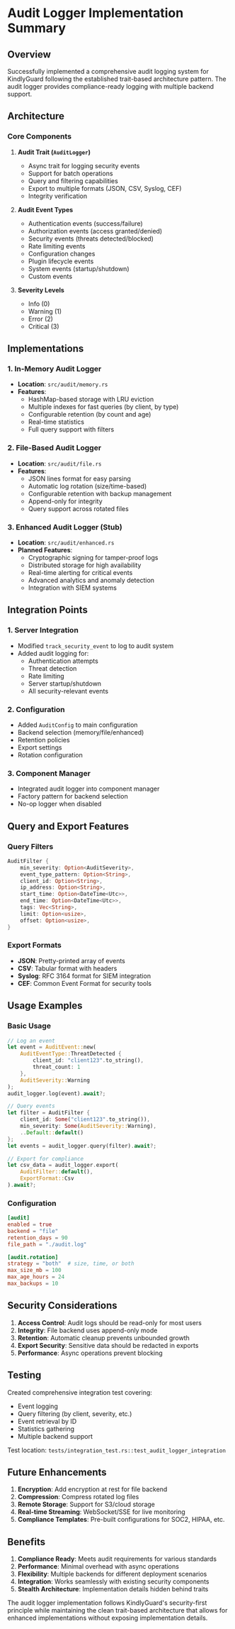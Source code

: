 # Audit Logger Implementation Summary

## Overview
Successfully implemented a comprehensive audit logging system for KindlyGuard following the established trait-based architecture pattern. The audit logger provides compliance-ready logging with multiple backend support.

## Architecture

### Core Components

1. **Audit Trait (`AuditLogger`)**
   - Async trait for logging security events
   - Support for batch operations
   - Query and filtering capabilities
   - Export to multiple formats (JSON, CSV, Syslog, CEF)
   - Integrity verification

2. **Audit Event Types**
   - Authentication events (success/failure)
   - Authorization events (access granted/denied)
   - Security events (threats detected/blocked)
   - Rate limiting events
   - Configuration changes
   - Plugin lifecycle events
   - System events (startup/shutdown)
   - Custom events

3. **Severity Levels**
   - Info (0)
   - Warning (1)
   - Error (2)
   - Critical (3)

## Implementations

### 1. In-Memory Audit Logger
- **Location**: `src/audit/memory.rs`
- **Features**:
  - HashMap-based storage with LRU eviction
  - Multiple indexes for fast queries (by client, by type)
  - Configurable retention (by count and age)
  - Real-time statistics
  - Full query support with filters

### 2. File-Based Audit Logger
- **Location**: `src/audit/file.rs`
- **Features**:
  - JSON lines format for easy parsing
  - Automatic log rotation (size/time-based)
  - Configurable retention with backup management
  - Append-only for integrity
  - Query support across rotated files

### 3. Enhanced Audit Logger (Stub)
- **Location**: `src/audit/enhanced.rs`
- **Planned Features**:
  - Cryptographic signing for tamper-proof logs
  - Distributed storage for high availability
  - Real-time alerting for critical events
  - Advanced analytics and anomaly detection
  - Integration with SIEM systems

## Integration Points

### 1. Server Integration
- Modified `track_security_event` to log to audit system
- Added audit logging for:
  - Authentication attempts
  - Threat detection
  - Rate limiting
  - Server startup/shutdown
  - All security-relevant events

### 2. Configuration
- Added `AuditConfig` to main configuration
- Backend selection (memory/file/enhanced)
- Retention policies
- Export settings
- Rotation configuration

### 3. Component Manager
- Integrated audit logger into component manager
- Factory pattern for backend selection
- No-op logger when disabled

## Query and Export Features

### Query Filters
```rust
AuditFilter {
    min_severity: Option<AuditSeverity>,
    event_type_pattern: Option<String>,
    client_id: Option<String>,
    ip_address: Option<String>,
    start_time: Option<DateTime<Utc>>,
    end_time: Option<DateTime<Utc>>,
    tags: Vec<String>,
    limit: Option<usize>,
    offset: Option<usize>,
}
```

### Export Formats
- **JSON**: Pretty-printed array of events
- **CSV**: Tabular format with headers
- **Syslog**: RFC 3164 format for SIEM integration
- **CEF**: Common Event Format for security tools

## Usage Examples

### Basic Usage
```rust
// Log an event
let event = AuditEvent::new(
    AuditEventType::ThreatDetected { 
        client_id: "client123".to_string(),
        threat_count: 1
    },
    AuditSeverity::Warning
);
audit_logger.log(event).await?;

// Query events
let filter = AuditFilter {
    client_id: Some("client123".to_string()),
    min_severity: Some(AuditSeverity::Warning),
    ..Default::default()
};
let events = audit_logger.query(filter).await?;

// Export for compliance
let csv_data = audit_logger.export(
    AuditFilter::default(), 
    ExportFormat::Csv
).await?;
```

### Configuration
```toml
[audit]
enabled = true
backend = "file"
retention_days = 90
file_path = "./audit.log"

[audit.rotation]
strategy = "both"  # size, time, or both
max_size_mb = 100
max_age_hours = 24
max_backups = 10
```

## Security Considerations

1. **Access Control**: Audit logs should be read-only for most users
2. **Integrity**: File backend uses append-only mode
3. **Retention**: Automatic cleanup prevents unbounded growth
4. **Export Security**: Sensitive data should be redacted in exports
5. **Performance**: Async operations prevent blocking

## Testing

Created comprehensive integration test covering:
- Event logging
- Query filtering (by client, severity, etc.)
- Event retrieval by ID
- Statistics gathering
- Multiple backend support

Test location: `tests/integration_test.rs::test_audit_logger_integration`

## Future Enhancements

1. **Encryption**: Add encryption at rest for file backend
2. **Compression**: Compress rotated log files
3. **Remote Storage**: Support for S3/cloud storage
4. **Real-time Streaming**: WebSocket/SSE for live monitoring
5. **Compliance Templates**: Pre-built configurations for SOC2, HIPAA, etc.

## Benefits

1. **Compliance Ready**: Meets audit requirements for various standards
2. **Performance**: Minimal overhead with async operations
3. **Flexibility**: Multiple backends for different deployment scenarios
4. **Integration**: Works seamlessly with existing security components
5. **Stealth Architecture**: Implementation details hidden behind traits

The audit logger implementation follows KindlyGuard's security-first principle while maintaining the clean trait-based architecture that allows for enhanced implementations without exposing implementation details.